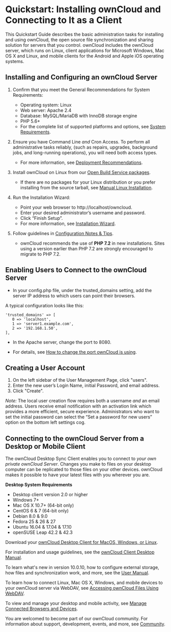 ---
---


Quickstart: Installing ownCloud and Connecting to It as a Client
=================================================================
This Quickstart Guide describes the basic administration tasks for installing and using ownCloud, the open source file synchronization and sharing solution for servers that you control. ownCloud includes the ownCloud server, which runs on Linux, client applications for Microsoft Windows, Mac OS X and Linux, and mobile clients for the Android and Apple iOS operating systems.  


Installing and Configuring an ownCloud Server 
---------------------------------------------

1. Confirm that you meet the General Recommendations for System Requirements:   
   * Operating system: Linux
   * Web server: Apache 2.4
   * Database: MySQL/MariaDB with InnoDB storage engine
   * PHP 5.6+
   * For the complete list of supported platforms and options, see [System Requirements](https://doc.owncloud.com/server/10.0/admin_manual/installation/system_requirements.html).

2. Ensure you have Command Line *and* Cron Access. To perform all administrative tasks reliably, (such as repairs, upgrades, background jobs, and long-running operations), you will need both access types.
   * For more information, see [Deployment Recommendations](https://doc.owncloud.com/server/10.0/admin_manual/installation/deployment_recommendations.html/"Title").

3. Install ownCloud on Linux from our [Open Build Service packages](https://doc.owncloud.com/server/10.0/admin_manual/installation/linux_installation.html/"Title"). 
   * If there are no packages for your Linux distribution or you prefer installing from the source tarball, see [Manual Linux Installation](https://doc.owncloud.com/server/10.0/admin_manual/installation/source_installation.html/"Title").

4. Run the Installation Wizard:
   * Point your web browser to http://localhost/owncloud.
   * Enter your desired administrator’s username and password.
   * Click “Finish Setup”.
   * For more information, see [Installation Wizard](https://doc.owncloud.com/server/10.0/admin_manual/installation/installation_wizard.html/"Title").

5. Follow guidelines in [Configuration Notes & Tips](https://doc.owncloud.com/server/10.0/admin_manual/installation/configuration_notes_and_tips.html/"Title").
   * ownCloud recommends the use of **PHP 7.2** in new installations. Sites using a version earlier than PHP 7.2 are strongly encouraged to migrate to PHP 7.2.


Enabling Users to Connect to the ownCloud Server
------------------------------------------------
   * In your config.php file, under the trusted_domains setting, add the server IP address to which users can point their browsers.

A typical configuration looks like this:
       
    'trusted_domains' => [
       0 => 'localhost',
       1 => 'server1.example.com',
       2 => '192.168.1.50',
    ],
    
   * In the Apache server, change the port to 8080.

   * For details, see [How to change the port ownCloud is using](https://central.owncloud.org/t/how-to-change-the-port-owncloud-is-using/834.html/"Title").


Creating a User Account
-----------------------
1. On the left sidebar of the User Management Page, click "users".
2. Enter the new user’s Login Name, initial Password, and email address.
3. Click "Create".

*Note:* The local user creation flow requires both a username *and* an email address. Users receive email notification with an activation link which provides a more efficient, secure experience. Administrators who want to set the initial password can select the “Set a password for new users” option on the bottom left settings cog.


Connecting to the ownCloud Server from a Desktop or Mobile Client
-----------------------------------------------------------------
The ownCloud Desktop Sync Client enables you to connect to *your own private ownCloud Server*. Changes you make to files on your desktop computer can be replicated to those files on your other devices. ownCloud makes it possible to have your latest files with you wherever you are.

**Desktop System Requirements**
 
   * Desktop client version 2.0 or higher
   * Windows 7+
   * Mac OS X 10.7+ (64-bit only)
   * CentOS 6 & 7 (64-bit only)
   * Debian 8.0 & 9.0
   * Fedora 25 & 26 & 27
   * Ubuntu 16.04 & 17.04 & 17.10
   * openSUSE Leap 42.2 & 42.3

Download your [ownCloud Desktop Client for MacOS, Windows, or Linux](https://owncloud.org/download/#owncloud-desktop-client.html/"Title").

For installation and usage guidelines, see the [ownCloud Client Desktop Manual](https://doc.owncloud.org/desktop/1.8.html/"Title").

To learn what's new in version 10.0.10, how to configure external storage, how files and synchronization work, and more, see the [User Manual](https://doc.owncloud.org/server/latest/user_manual/contents.html/"Title").

To learn how to connect Linux, Mac OS X, Windows, and mobile devices to your ownCloud server via WebDAV, see [Accessing ownCloud Files Using WebDAV](https://doc.owncloud.org/server/latest/user_manual/files/access_webdav.html?highlight=device%20settings.html/"Title").

To view and manage your desktop and mobile activity, see [Manage Connected Browsers and Devices](https://doc.owncloud.org/server/10.0/user_manual/session_management.html/"Title").

You are welcomed to become part of our ownCloud community. For information about support, development, events, and more, see [Community](https://owncloud.org/community/"Title").
